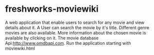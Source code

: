 # freshworks-moviewiki
 A web application that enable users to search for any movie and view details about it.
 A User can search the movie by it's title.
 Different genre movies are also available.
 More information about the chosen movie is available by clicking on it.
 The movie database Api:http://www.omdbapi.com.
 Run the application starting with moviewiki.html

